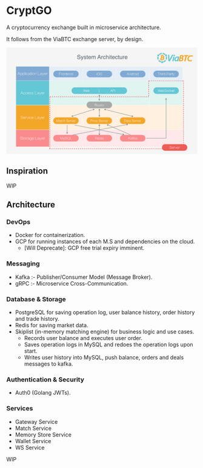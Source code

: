 # CryptGO

A cryptocurrency exchange built in microservice architecture.

It follows from the ViaBTC exchange server, by design.

<img src="https://github.com/ReshiAdavan/CryptGO/blob/master/imgs/CryptGO_Arch.PNG" />

## Inspiration

WIP

## Architecture

### DevOps

- Docker for containerization.
- GCP for running instances of each M.S and dependencies on the cloud.
  - [Will Deprecate]: GCP free trial expiry imminent.

### Messaging

- Kafka :- Publisher/Consumer Model (Message Broker).
- gRPC :- Microservice Cross-Communication.

### Database & Storage

- PostgreSQL for saving operation log, user balance history, order history and trade history.
- Redis for saving market data.
- Skiplist (in-memory matching engine) for business logic and use cases.
  - Records user balance and executes user order.
  - Saves operation logs in MySQL and redoes the operation logs upon start.
  - Writes user history into MySQL, push balance, orders and deals messages to kafka.

### Authentication & Security

- Auth0 (Golang JWTs).

### Services

- Gateway Service
- Match Service
- Memory Store Service
- Wallet Service
- WS Service

WIP
